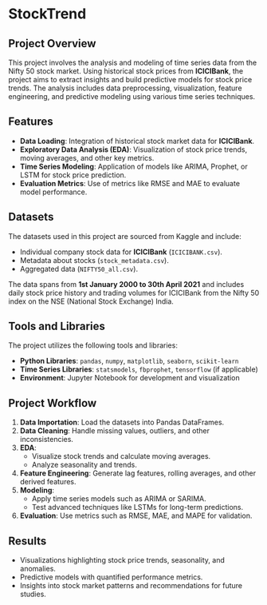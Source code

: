 # StockTrend

## Project Overview

This project involves the analysis and modeling of time series data from the Nifty 50 stock market. Using historical stock prices from **ICICIBank**, the project aims to extract insights and build predictive models for stock price trends. The analysis includes data preprocessing, visualization, feature engineering, and predictive modeling using various time series techniques.

## Features

- **Data Loading**: Integration of historical stock market data for **ICICIBank**.
- **Exploratory Data Analysis (EDA)**: Visualization of stock price trends, moving averages, and other key metrics.
- **Time Series Modeling**: Application of models like ARIMA, Prophet, or LSTM for stock price prediction.
- **Evaluation Metrics**: Use of metrics like RMSE and MAE to evaluate model performance.

## Datasets

The datasets used in this project are sourced from Kaggle and include:

- Individual company stock data for **ICICIBank** (`ICICIBANK.csv`).
- Metadata about stocks (`stock_metadata.csv`).
- Aggregated data (`NIFTY50_all.csv`).

The data spans from **1st January 2000 to 30th April 2021** and includes daily stock price history and trading volumes for ICICIBank from the Nifty 50 index on the NSE (National Stock Exchange) India.

## Tools and Libraries

The project utilizes the following tools and libraries:

- **Python Libraries**: `pandas`, `numpy`, `matplotlib`, `seaborn`, `scikit-learn`
- **Time Series Libraries**: `statsmodels`, `fbprophet`, `tensorflow` (if applicable)
- **Environment**: Jupyter Notebook for development and visualization

## Project Workflow

1. **Data Importation**: Load the datasets into Pandas DataFrames.
2. **Data Cleaning**: Handle missing values, outliers, and other inconsistencies.
3. **EDA**:
   - Visualize stock trends and calculate moving averages.
   - Analyze seasonality and trends.
4. **Feature Engineering**: Generate lag features, rolling averages, and other derived features.
5. **Modeling**:
   - Apply time series models such as ARIMA or SARIMA.
   - Test advanced techniques like LSTMs for long-term predictions.
6. **Evaluation**: Use metrics such as RMSE, MAE, and MAPE for validation.

## Results

- Visualizations highlighting stock price trends, seasonality, and anomalies.
- Predictive models with quantified performance metrics.
- Insights into stock market patterns and recommendations for future studies.

